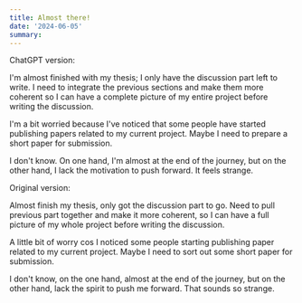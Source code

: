 ```yaml
---
title: Almost there!
date: '2024-06-05'
summary: 
---
```


ChatGPT version: 

I'm almost finished with my thesis; I only have the discussion part left to write. I need to integrate the previous sections and make them more coherent so I can have a complete picture of my entire project before writing the discussion.

I'm a bit worried because I've noticed that some people have started publishing papers related to my current project. Maybe I need to prepare a short paper for submission.

I don't know. On one hand, I'm almost at the end of the journey, but on the other hand, I lack the motivation to push forward. It feels strange.

Original version:

Almost finish my thesis, only got the discussion part to go. Need to pull previous part together and make it more coherent, so I can have a full picture of my whole project before writing the discussion. 

A little bit of worry cos I noticed some people starting publishing paper related to my current project. Maybe I need to sort out some short paper for submission.

I don't know, on the one hand, almost at the end of the journey, but on the other hand, lack the spirit to push me forward. That sounds so strange.